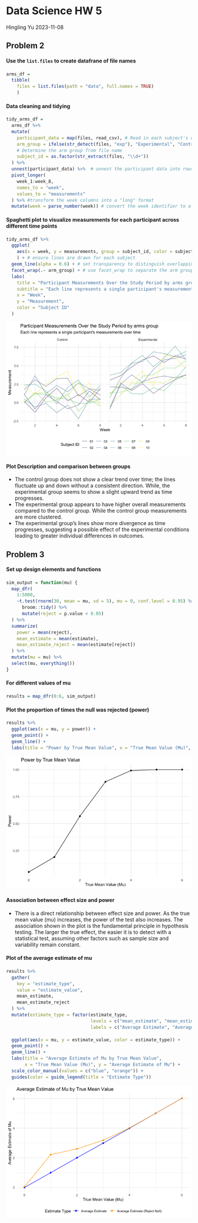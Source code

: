 Data Science HW 5
================
Hingling Yu
2023-11-08

## Problem 2

#### Use the `list.files` to create datafrane of file names

``` r
arms_df = 
  tibble(
    files = list.files(path = "data", full.names = TRUE)
    ) 
```

#### Data cleaning and tidying

``` r
tidy_arms_df = 
  arms_df %>% 
  mutate(
    participant_data = map(files, read_csv), # Read in each subject's data from the csv file
    arm_group = ifelse(str_detect(files, "exp"), "Experimental", "Control"), 
    # Determine the arm group from file name
    subject_id = as.factor(str_extract(files, "\\d+"))
  ) %>% 
  unnest(participant_data) %>%  # unnest the participant data into rows
  pivot_longer(
    week_1:week_8, 
    names_to = "week", 
    values_to = "measurements"
  ) %>% #transform the week columns into a "long" format
  mutate(week = parse_number(week)) # convert the week identifier to a numeric value
```

#### Spaghetti plot to visualize measurements for each participant across different time points

``` r
tidy_arms_df %>%
  ggplot(
    aes(x = week, y = measurements, group = subject_id, color = subject_id)
    ) + # ensure lines are drawn for each subject
  geom_line(alpha = 0.6) + # set transparency to distinguish overlapping lines
  facet_wrap(.~ arm_group) + # use facet_wrap to separate the arm groups into different panels
  labs(
    title = "Participant Measurements Over the Study Period by arms group",
    subtitle = "Each line represents a single participant's measurements over time",
    x = "Week",
    y = "Measurement",
    color = "Subject ID"
  )
```

![](p8105_hw5_ay2600_files/figure-gfm/unnamed-chunk-3-1.png)<!-- -->

#### Plot Description and comparison between groups

- The control group does not show a clear trend over time; the lines
  fluctuate up and down without a consistent direction. While, the
  experimental group seems to show a slight upward trend as time
  progresses.
- The experimental group appears to have higher overall measurements
  compared to the control group. While the control group measurements
  are more clustered.
- The experimental group’s lines show more divergence as time
  progresses, suggesting a possible effect of the experimental
  conditions leading to greater individual differences in outcomes.

## Problem 3

#### Set up design elements and functions

``` r
sim_output = function(mu) {
  map_dfr(
    1:5000, 
    ~t.test(rnorm(30, mean = mu, sd = 5), mu = 0, conf.level = 0.95) %>%
      broom::tidy() %>%
      mutate(reject = p.value < 0.05)
  ) %>%
  summarize(
    power = mean(reject),
    mean_estimate = mean(estimate),
    mean_estimate_reject = mean(estimate[reject])
  ) %>%
  mutate(mu = mu) %>%
  select(mu, everything())
}
```

#### For different values of mu

``` r
results = map_dfr(0:6, sim_output)
```

#### Plot the proportion of times the null was rejected (power)

``` r
results %>% 
  ggplot(aes(x = mu, y = power)) +
  geom_point() +
  geom_line() +
  labs(title = "Power by True Mean Value", x = "True Mean Value (Mu)", y = "Power")
```

![](p8105_hw5_ay2600_files/figure-gfm/unnamed-chunk-6-1.png)<!-- -->

#### Association between effect size and power

- There is a direct relationship between effect size and power. As the
  true mean value (mu) increases, the power of the test also increases.
  The association shown in the plot is the fundamental principle in
  hypothesis testing. The larger the true effect, the easier it is to
  detect with a statistical test, assuming other factors such as sample
  size and variability remain constant.

#### Plot of the average estimate of mu

``` r
results %>%
  gather(
    key = "estimate_type", 
    value = "estimate_value", 
    mean_estimate, 
    mean_estimate_reject
  ) %>%
  mutate(estimate_type = factor(estimate_type, 
                                levels = c("mean_estimate", "mean_estimate_reject"),
                                labels = c("Average Estimate", "Average Estimate (Reject Null)"))) %>%
  
  ggplot(aes(x = mu, y = estimate_value, color = estimate_type)) +
  geom_point() +
  geom_line() +
  labs(title = "Average Estimate of Mu by True Mean Value",
       x = "True Mean Value (Mu)", y = "Average Estimate of Mu") +
  scale_color_manual(values = c("blue", "orange")) +
  guides(color = guide_legend(title = "Estimate Type"))
```

![](p8105_hw5_ay2600_files/figure-gfm/unnamed-chunk-7-1.png)<!-- -->

